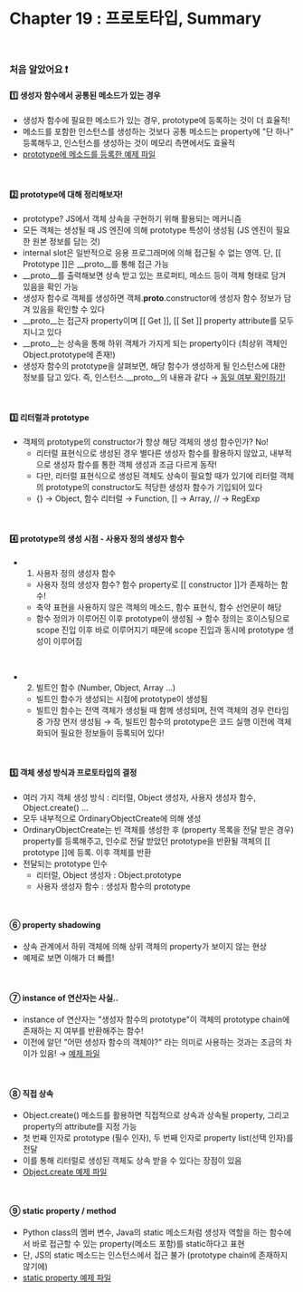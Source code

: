 # Chapter 19 : 프로토타입, Summary

<br>

### 처음 알았어요 ❗️
#### 1️⃣ 생성자 함수에서 공통된 메소드가 있는 경우
- 생성자 함수에 필요한 메소드가 있는 경우, prototype에 등록하는 것이 더 효율적!
- 메소드를 포함한 인스턴스를 생성하는 것보다 공통 메소드는 property에 "단 하나" 등록해두고, 인스턴스를 생성하는 것이 메모리 측면에서도 효율적
- <a href="./deleteRepeatedMethod.js">prototype에 메소드를 등록한 예제 파일</a>

<br>

#### 2️⃣ prototype에 대해 정리해보자!
- prototype? JS에서 객체 상속을 구현하기 위해 활용되는 메커니즘
- 모든 객체는 생성될 때 JS 엔진에 의해 prototype 특성이 생성됨 (JS 엔진이 필요한 원본 정보를 담는 것)
- internal slot은 일반적으로 응용 프로그래머에 의해 접근될 수 없는 영역. 단, [[ Prototype ]]은 __proto__를 통해 접근 가능
- __proto__를 출력해보면 상속 받고 있는 프로퍼티, 메소드 등이 객체 형태로 담겨 있음을 확인 가능
- 생성자 함수로 객체를 생성하면 객체.__proto__.constructor에 생성자 함수 정보가 담겨 있음을 확인할 수 있다
- __proto__는 접근자 property이며 [[ Get ]], [[ Set ]] property attribute를 모두 지니고 있다
- __proto__는 상속을 통해 하위 객체가 가지게 되는 property이다 (최상위 객체인 Object.prototype에 존재!)
- 생성자 함수의 prototype을 살펴보면, 해당 함수가 생성하게 될 인스턴스에 대한 정보를 담고 있다. 즉, 인스턴스.__proto__의 내용과 같다 → <a href="./constructorPrototype.js">동일 여부 확인하기!</a>

<br>

#### 3️⃣ 리터럴과 prototype
- 객체의 prototype의 constructor가 항상 해당 객체의 생성 함수인가? No!
    - 리터럴 표현식으로 생성된 경우 별다른 생성자 함수를 활용하지 않았고, 내부적으로 생성자 함수를 통한 객체 생성과 조금 다르게 동작!
    - 다만, 리터럴 표현식으로 생성된 객체도 상속이 필요할 때가 있기에 리터럴 객체의 prototype의 constructor도 적당한 생성자 함수가 기입되어 있다
    - {} → Object, 함수 리터럴 → Function, [] → Array, // → RegExp

<br>

#### 4️⃣ prototype의 생성 시점 - 사용자 정의 생성자 함수
- 1. 사용자 정의 생성자 함수
    - 사용자 정의 생성자 함수? 함수 property로 [[ constructor ]]가 존재하는 함수!
    - 축약 표현을 사용하지 않은 객체의 메소드, 함수 표현식, 함수 선언문이 해당
    - 함수 정의가 이루어진 이후 prototype이 생성됨 → 함수 정의는 호이스팅으로 scope 진입 이후 바로 이루어지기 때문에 scope 진입과 동시에 prototype 생성이 이루어짐

<br>

- 2. 빌트인 함수 (Number, Object, Array ...)
    - 빌트인 함수가 생성되는 시점에 prototype이 생성됨
    - 빌트인 함수는 전역 객체가 생성될 때 함께 생성되며, 전역 객체의 경우 런타임 중 가장 먼저 생성됨 → 즉, 빌트인 함수의 prototype은 코드 실행 이전에 객체화되어 필요한 정보들이 등록되어 있다!

<br>

#### 5️⃣ 객체 생성 방식과 프로토타입의 결정
- 여러 가지 객체 생성 방식 : 리터럴, Object 생성자, 사용자 생성자 함수, Object.create() ...
- 모두 내부적으로 OrdinaryObjectCreate에 의해 생성
- OrdinaryObjectCreate는 빈 객체를 생성한 후 (property 목록을 전달 받은 경우) property를 등록해주고, 인수로 전달 받았던 prototype을 반환될 객체의 [[ prototype ]]에 등록. 이후 객체를 반환
- 전달되는 prototype 인수
    - 리터럴, Object 생성자 : Object.prototype
    - 사용자 생성자 함수 : 생성자 함수의 prototype

<br>

#### ⑥ property shadowing
- 상속 관계에서 하위 객체에 의해 상위 객체의 property가 보이지 않는 현상
- 예제로 보면 이해가 더 빠름! <a href="./propertyShadowing.js"></a>

<br>

#### ⑦ instance of 연산자는 사실..
- instance of 연산자는 "생성자 함수의 prototype"이 객체의 prototype chain에 존재하는 지 여부를 반환해주는 함수!
- 이전에 알던 "어떤 생성자 함수의 객체야?" 라는 의미로 사용하는 것과는 조금의 차이가 있음! → <a href="./instanceOf.js">예제 파일</a>

<br>

#### ⑧ 직접 상속
- Object.create() 메소드를 활용하면 직접적으로 상속과 상속될 property, 그리고 property의 attribute를 지정 가능
- 첫 번째 인자로 prototype (필수 인자), 두 번째 인자로 property list(선택 인자)를 전달
- 이를 통해 리터럴로 생성된 객체도 상속 받을 수 있다는 장점이 있음
- <a href="./objectCreate.js">Object.create 예제 파일</a>

<br>

#### ⑨ static property / method
- Python class의 멤버 변수, Java의 static 메소드처럼 생성자 역할을 하는 함수에서 바로 접근할 수 있는 property(메소드 포함)를 static하다고 표현
- 단, JS의 static 메소드는 인스턴스에서 접근 불가 (prototype chain에 존재하지 않기에)
- <a href="./staticProperty.js">static property 예제 파일</a>

<br>
